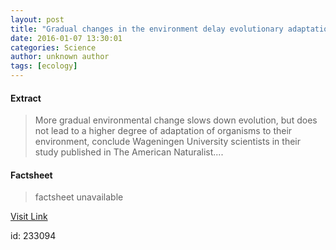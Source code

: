 ```yaml
---
layout: post
title: "Gradual changes in the environment delay evolutionary adaptations"
date: 2016-01-07 13:30:01
categories: Science
author: unknown author
tags: [ecology]
---
```



#### Extract
>More gradual environmental change slows down evolution, but does not lead to a higher degree of adaptation of organisms to their environment, conclude Wageningen University scientists in their study published in The American Naturalist....

#### Factsheet
>factsheet unavailable

[Visit Link](http://phys.org/news/2016-01-gradual-environment-evolutionary.html)

id:  233094
